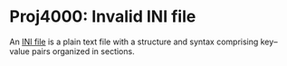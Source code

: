# Proj4000: Invalid INI file
An [INI file](https://en.wikipedia.org/wiki/INI_file) is a plain text file with
a structure and syntax comprising key–value pairs organized in sections.
